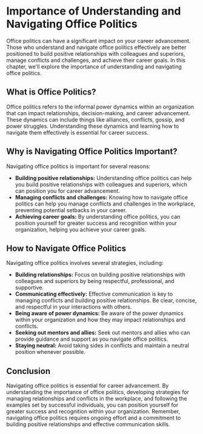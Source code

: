 Importance of Understanding and Navigating Office Politics
=================================================================================================

Office politics can have a significant impact on your career advancement. Those who understand and navigate office politics effectively are better positioned to build positive relationships with colleagues and superiors, manage conflicts and challenges, and achieve their career goals. In this chapter, we'll explore the importance of understanding and navigating office politics.

What is Office Politics?
------------------------

Office politics refers to the informal power dynamics within an organization that can impact relationships, decision-making, and career advancement. These dynamics can include things like alliances, conflicts, gossip, and power struggles. Understanding these dynamics and learning how to navigate them effectively is essential for career success.

Why is Navigating Office Politics Important?
--------------------------------------------

Navigating office politics is important for several reasons:

* **Building positive relationships:** Understanding office politics can help you build positive relationships with colleagues and superiors, which can position you for career advancement.
* **Managing conflicts and challenges:** Knowing how to navigate office politics can help you manage conflicts and challenges in the workplace, preventing potential setbacks in your career.
* **Achieving career goals:** By understanding office politics, you can position yourself for greater success and recognition within your organization, helping you achieve your career goals.

How to Navigate Office Politics
-------------------------------

Navigating office politics involves several strategies, including:

* **Building relationships:** Focus on building positive relationships with colleagues and superiors by being respectful, professional, and supportive.
* **Communicating effectively:** Effective communication is key to managing conflicts and building positive relationships. Be clear, concise, and respectful in your interactions with others.
* **Being aware of power dynamics:** Be aware of the power dynamics within your organization and how they may impact relationships and conflicts.
* **Seeking out mentors and allies:** Seek out mentors and allies who can provide guidance and support as you navigate office politics.
* **Staying neutral:** Avoid taking sides in conflicts and maintain a neutral position whenever possible.

Conclusion
----------

Navigating office politics is essential for career advancement. By understanding the importance of office politics, developing strategies for managing relationships and conflicts in the workplace, and following the examples set by successful individuals, you can position yourself for greater success and recognition within your organization. Remember, navigating office politics requires ongoing effort and a commitment to building positive relationships and effective communication skills.
